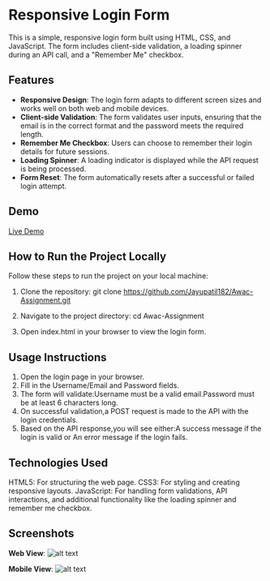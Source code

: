 # Responsive Login Form

This is a simple, responsive login form built using HTML, CSS, and JavaScript. The form includes client-side validation, a loading spinner during an API call, and a "Remember Me" checkbox.

## Features

- **Responsive Design**: The login form adapts to different screen sizes and works well on both web and mobile devices.
- **Client-side Validation**: The form validates user inputs, ensuring that the email is in the correct format and the    password meets the required length.
- **Remember Me Checkbox**: Users can choose to remember their login details for future sessions.
- **Loading Spinner**: A loading indicator is displayed while the API request is being processed.
- **Form Reset**: The form automatically resets after a successful or failed login attempt.

## Demo

[Live Demo](https://Jayupatil182.github.io/Awac-Assignment.git/)

## How to Run the Project Locally

Follow these steps to run the project on your local machine:

1. Clone the repository:
   git clone https://github.com/Jayupatil182/Awac-Assignment.git

2. Navigate to the project directory:
   cd Awac-Assignment

3. Open index.html in your browser to view the login form.

## Usage Instructions
1. Open the login page in your browser.
2. Fill in the Username/Email and Password fields.
3. The form will validate:Username must be a valid email.Password must be at least 6 characters long.
4. On successful validation,a POST request is made to the API with the login credentials.
5. Based on the API response,you will see either:A success message if the login is valid or An error message if the login fails.

## Technologies Used
HTML5: For structuring the web page.
CSS3: For styling and creating responsive layouts.
JavaScript: For handling form validations, API interactions, and additional functionality like the loading spinner and remember me checkbox.

## Screenshots
**Web View**:
![alt text](image.png)

**Mobile View**:
![alt text](image-1.png)
